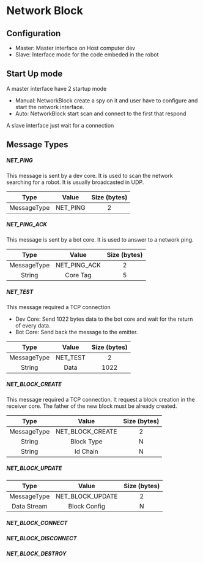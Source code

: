 Network Block
=============

## Configuration

- Master: Master interface on Host computer dev
- Slave: Interface mode for the code embeded in the robot

## Start Up mode

A master interface have 2 startup mode

- Manual: NetworkBlock create a spy on it and user have to configure and start the network interface.
- Auto: NetworkBlock start scan and connect to the first that respond

A slave interface just wait for a connection

## Message Types

##### NET_PING

This message is sent by a dev core. It is used to scan the network searching for a robot. It is usually broadcasted in UDP.

|     Type    |   Value  | Size (bytes) |
|:-----------:|:--------:|:------------:|
| MessageType | NET_PING |       2      |

##### NET_PING_ACK

This message is sent by a bot core. It is used to answer to a network ping.

|     Type    |     Value    | Size (bytes) |
|:-----------:|:------------:|:------------:|
| MessageType | NET_PING_ACK |       2      |
|    String   |   Core Tag   |       5      |

##### NET_TEST

This message required a TCP connection

- Dev Core: Send 1022 bytes data to the bot core and wait for the return of every data.
- Bot Core: Send back the message to the emitter.

|     Type    |     Value    | Size (bytes) |
|:-----------:|:------------:|:------------:|
| MessageType |   NET_TEST   |       2      |
|    String   |     Data     |     1022     |

##### NET_BLOCK_CREATE

This message required a TCP connection. It request a block creation in the receiver core. The father of the new block must be already created.

|     Type    |     Value    | Size (bytes) |
|:-----------:|:------------:|:------------:|
| MessageType |   NET_BLOCK_CREATE   |       2      |
|    String   |     Block Type   |     N     |
|    String   |     Id Chain     |     N     |

##### NET_BLOCK_UPDATE

|     Type    |     Value    | Size (bytes) |
|:-----------:|:------------:|:------------:|
| MessageType |   NET_BLOCK_UPDATE   |       2      |
| Data Stream | Block Config  |     N     |

##### NET_BLOCK_CONNECT

##### NET_BLOCK_DISCONNECT

##### NET_BLOCK_DESTROY



